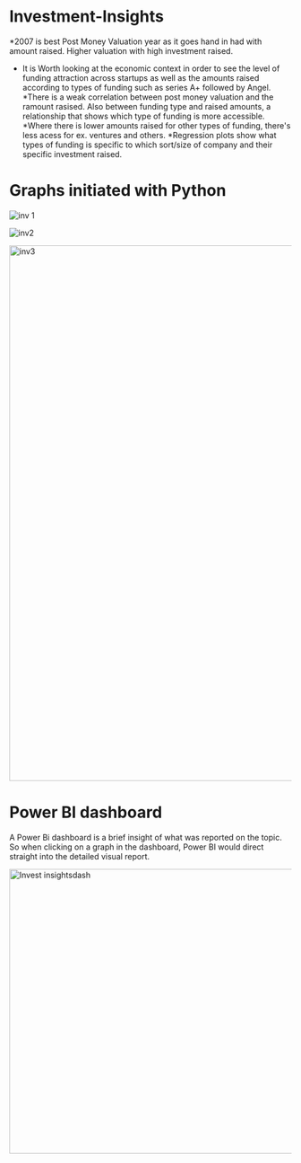 # Investment-Insights

*2007 is best Post Money Valuation year as it goes hand in had with amount raised. Higher valuation with high investment raised. 
* It is Worth looking at the economic context in order to see the level of funding attraction across startups as well as the amounts raised according to types of funding such as  series A+ followed by Angel.
*There is a weak correlation between post money valuation and the ramount rasised. Also between funding type and raised amounts, a relationship that shows which type of funding is more accessible. 
*Where there is lower amounts raised for other types of funding, there's less acess for ex. ventures and others. 
*Regression plots show what types of funding is specific to which sort/size of company and their specific investment raised.  


# Graphs initiated with Python

![inv 1](https://user-images.githubusercontent.com/47668423/103565708-0e452800-4ec1-11eb-9645-148d87a8cd5d.png)

![inv2](https://user-images.githubusercontent.com/47668423/103565714-0f765500-4ec1-11eb-97d9-63da7351fb2f.png)

<img width="954" alt="inv3" src="https://user-images.githubusercontent.com/47668423/103565715-100eeb80-4ec1-11eb-8f7d-4a25725a8baf.png">

# Power BI dashboard 

A Power Bi dashboard is a brief insight of what was reported on the topic. 
So when clicking on a graph in the dashboard, Power BI would direct straight into the detailed visual report. 


<img width="507" alt="Invest insightsdash" src="https://user-images.githubusercontent.com/47668423/103569258-464f6980-4ec7-11eb-8a73-5ddc53dcd798.png">


